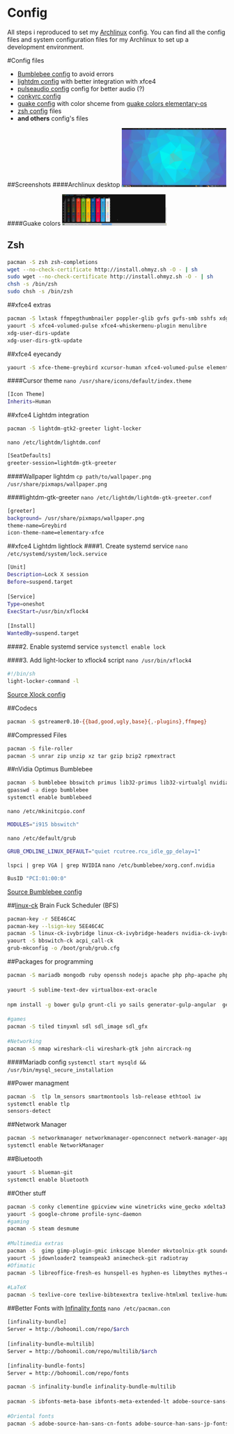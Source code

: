 # Config
All steps i reproduced to set my [Archlinux] config.
You can find all the config files and system configuration files for my Archlinux  to set up a development environment.

#Config files
* [Bumblebee config] to avoid errors
* [lightdm config] with better integration with xfce4
* [pulseaudio config] config for better audio (?)
* [conkyrc config] 
* [guake config] with color shceme from [guake colors elementary-os]
* [zsh config] files
* **and others** config's files



##Screenshots
####Archlinux desktop
[<img src="screenshots/desktop.png" width="240px" alt="Archlinux with xfce4" />](https://github.com/drog/config/raw/master/screenshots/desktop.png)

####Guake colors
[<img src="screenshots/guake.png" width="240px" alt="Guake colors" />](https://github.com/drog/config/raw/master/screenshots/guake.png)

## Zsh
```sh
pacman -S zsh zsh-completions
wget --no-check-certificate http://install.ohmyz.sh -O - | sh
sudo wget --no-check-certificate http://install.ohmyz.sh -O - | sh
chsh -s /bin/zsh
sudo chsh -s /bin/zsh
```

##xfce4 extras 
```sh
pacman -S lxtask ffmpegthumbnailer poppler-glib gvfs gvfs-smb sshfs xdg-user-dirs xdg-user-dirs-gtk guake pavucontrol
yaourt -S xfce4-volumed-pulse xfce4-whiskermenu-plugin menulibre
xdg-user-dirs-update
xdg-user-dirs-gtk-update
```

##xfce4 eyecandy 
```sh
yaourt -S xfce-theme-greybird xcursor-human xfce4-volumed-pulse elementary-xfce-icons-git xfce4-whiskermenu-plugin menulibre
```
####Cursor theme
`nano /usr/share/icons/default/index.theme`
```sh
[Icon Theme]
Inherits=Human
```
##xfce4 Lightdm integration 
```sh
pacman -S lightdm-gtk2-greeter light-locker 
```
`nano /etc/lightdm/lightdm.conf`
```sh
[SeatDefaults]
greeter-session=lightdm-gtk-greeter
```
####Wallpaper lightdm
`cp path/to/wallpaper.png /usr/share/pixmaps/wallpaper.png`

####lightdm-gtk-greeter
`nano /etc/lightdm/lightdm-gtk-greeter.conf`
```sh
[greeter]
background= /usr/share/pixmaps/wallpaper.png
theme-name=Greybird
icon-theme-name=elementary-xfce
```
##xfce4 Lightdm lightlock 
####1.  Create systemd service
`nano /etc/systemd/system/lock.service`

```sh
[Unit]
Description=Lock X session
Before=suspend.target

[Service]
Type=oneshot
ExecStart=/usr/bin/xflock4

[Install]
WantedBy=suspend.target
```
####2.  Enable systemd service
`systemctl enable lock`

####3. Add light-locker to xflock4 script
`nano /usr/bin/xflock4`
```sh
#!/bin/sh
light-locker-command -l
```
[Source Xlock config]

##Codecs
```sh
pacman -S gstreamer0.10-{{bad,good,ugly,base}{,-plugins},ffmpeg}
```

##Compressed Files
```sh
pacman -S file-roller
pacman -S unrar zip unzip xz tar gzip bzip2 rpmextract

```

##nVidia Optimus Bumblebee
```sh
pacman -S bumblebee bbswitch primus lib32-primus lib32-virtualgl nvidia lib32-nvidia-utils
gpasswd -a diego bumblebee
systemctl enable bumblebeed
```
`nano /etc/mkinitcpio.conf `
```sh
MODULES="i915 bbswitch"
```
`nano /etc/default/grub`
```sh
GRUB_CMDLINE_LINUX_DEFAULT="quiet rcutree.rcu_idle_gp_delay=1"
```
`lspci | grep VGA | grep NVIDIA`
`nano /etc/bumblebee/xorg.conf.nvidia`
```sh
BusID "PCI:01:00:0"
```

[Source Bumblebee config]

##[linux-ck] Brain Fuck Scheduler (BFS)
```sh
pacman-key -r 5EE46C4C
pacman-key --lsign-key 5EE46C4C
pacman -S linux-ck-ivybridge linux-ck-ivybridge-headers nvidia-ck-ivybridge
yaourt -S bbswitch-ck acpi_call-ck
grub-mkconfig -o /boot/grub/grub.cfg
```

##Packages for programming
```sh
pacman -S mariadb mongodb ruby openssh nodejs apache php php-apache php-mcrypt php-gd php-composer gdb virtualbox jdk7-openjdk jre7-openjdk jre7-openjdk-headless 

yaourt -S sublime-text-dev virtualbox-ext-oracle

npm install -g bower gulp grunt-cli yo sails generator-gulp-angular  generator-angular

#games
pacman -S tiled tinyxml sdl sdl_image sdl_gfx

#Networking
pacman -S nmap wireshark-cli wireshark-gtk john aircrack-ng
```
####Mariadb config
`systemctl start mysqld &&  /usr/bin/mysql_secure_installation`

##Power managment
```sh
pacman -S  tlp lm_sensors smartmontools lsb-release ethtool iw
systemctl enable tlp 
sensors-detect
```
##Network Manager
```sh
pacman -S networkmanager networkmanager-openconnect network-manager-applet dnsmasq
systemctl enable NetworkManager
```

##Bluetooth
```sh
yaourt -S blueman-git
systemctl enable bluetooth
```
##Other stuff
```sh
pacman -S conky clementine gpicview wine winetricks wine_gecko xdelta3 pkgstats firefox-adblock-plus  firefox-i18n-es-cl transmission-gtk filezilla xchat  wget mpv libva libva-intel-driver thunderbird-i18n-es-ar  gtk-recordmydesktop skype galculator bleachbit preload ntfs-3g archey3
yaourt -S google-chrome profile-sync-daemon
#gaming
pacman -S steam desmume

#Multimedia extras
pacman -S  gimp gimp-plugin-gmic inkscape blender mkvtoolnix-gtk soundconverter  
yaourt -S jdownloader2 teamspeak3 animecheck-git radiotray
#Ofimatic
pacman -S libreoffice-fresh-es hunspell-es hyphen-es libmythes mythes-es

#LaTeX
pacman -S texlive-core texlive-bibtexextra texlive-htmlxml texlive-humanities texlive-latexextra texlive-pictures texlive-publishers  texlive-science
```
##Better Fonts with [Infinality fonts]
`nano /etc/pacman.con`
```sh
[infinality-bundle]
Server = http://bohoomil.com/repo/$arch

[infinality-bundle-multilib]
Server = http://bohoomil.com/repo/multilib/$arch

[infinality-bundle-fonts]
Server = http://bohoomil.com/repo/fonts
```
```sh
pacman -S infinality-bundle infinality-bundle-multilib

pacman -S ibfonts-meta-base ibfonts-meta-extended-lt adobe-source-sans-pro-fonts adobe-source-serif-pro-fonts ttf-meslo-fonts-ibx

#Oriental fonts
pacman -S adobe-source-han-sans-cn-fonts adobe-source-han-sans-jp-fonts adobe-source-han-sans-jp-fonts adobe-source-han-sans-otc-fonts adobe-source-han-sans-tw-fonts
```

[Source Xlock config]:https://bbs.archlinux.org/viewtopic.php?id=180985
[linux-ck]:https://wiki.archlinux.org/index.php/linux-ck
[Source Bumblebee config]:https://bbs.archlinux.org/viewtopic.php?pid=1326090#p1326090
[Profile-sync-daemon]:https://wiki.archlinux.org/index.php/profile-sync-daemon
[Infinality fonts]:https://wiki.archlinux.org/index.php/Infinality
[Archlinux]:https://www.archlinux.org/
[guake colors elementary-os]:https://github.com/tatetian/guake-colors-elementary-os
[Bumblebee config]:https://github.com/drog/config/tree/master/etc/bumblebee
[lightdm config]:https://github.com/drog/config/tree/master/etc/lightdm
[pulseaudio config]:https://github.com/drog/config/blob/master/etc/pulse/daemon.conf
[conkyrc config]:https://github.com/drog/config/blob/master/home/diego/.conkyrc
[guake config]:https://github.com/drog/config/tree/master/home/diego/.config/gconf/apps/guake
[zsh config]:https://github.com/drog/config/tree/master/home/diego/.zsh